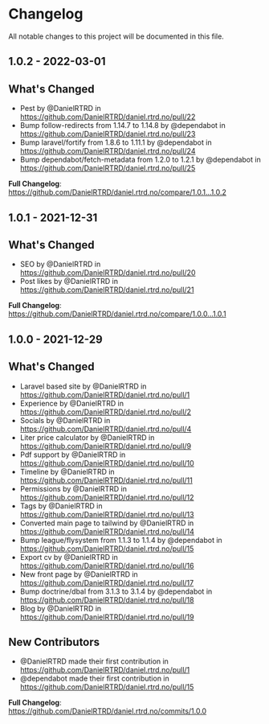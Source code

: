 # Changelog

All notable changes to this project will be documented in this file.

## 1.0.2 - 2022-03-01

## What's Changed

- Pest by @DanielRTRD in https://github.com/DanielRTRD/daniel.rtrd.no/pull/22
- Bump follow-redirects from 1.14.7 to 1.14.8 by @dependabot in https://github.com/DanielRTRD/daniel.rtrd.no/pull/23
- Bump laravel/fortify from 1.8.6 to 1.11.1 by @dependabot in https://github.com/DanielRTRD/daniel.rtrd.no/pull/24
- Bump dependabot/fetch-metadata from 1.2.0 to 1.2.1 by @dependabot in https://github.com/DanielRTRD/daniel.rtrd.no/pull/25

**Full Changelog**: https://github.com/DanielRTRD/daniel.rtrd.no/compare/1.0.1...1.0.2

## 1.0.1 - 2021-12-31

## What's Changed

- SEO by @DanielRTRD in https://github.com/DanielRTRD/daniel.rtrd.no/pull/20
- Post likes by @DanielRTRD in https://github.com/DanielRTRD/daniel.rtrd.no/pull/21

**Full Changelog**: https://github.com/DanielRTRD/daniel.rtrd.no/compare/1.0.0...1.0.1

## 1.0.0 - 2021-12-29

## What's Changed

- Laravel based site by @DanielRTRD in https://github.com/DanielRTRD/daniel.rtrd.no/pull/1
- Experience by @DanielRTRD in https://github.com/DanielRTRD/daniel.rtrd.no/pull/2
- Socials by @DanielRTRD in https://github.com/DanielRTRD/daniel.rtrd.no/pull/4
- Liter price calculator by @DanielRTRD in https://github.com/DanielRTRD/daniel.rtrd.no/pull/9
- Pdf support by @DanielRTRD in https://github.com/DanielRTRD/daniel.rtrd.no/pull/10
- Timeline by @DanielRTRD in https://github.com/DanielRTRD/daniel.rtrd.no/pull/11
- Permissions by @DanielRTRD in https://github.com/DanielRTRD/daniel.rtrd.no/pull/12
- Tags by @DanielRTRD in https://github.com/DanielRTRD/daniel.rtrd.no/pull/13
- Converted main page to tailwind by @DanielRTRD in https://github.com/DanielRTRD/daniel.rtrd.no/pull/14
- Bump league/flysystem from 1.1.3 to 1.1.4 by @dependabot in https://github.com/DanielRTRD/daniel.rtrd.no/pull/15
- Export cv by @DanielRTRD in https://github.com/DanielRTRD/daniel.rtrd.no/pull/16
- New front page by @DanielRTRD in https://github.com/DanielRTRD/daniel.rtrd.no/pull/17
- Bump doctrine/dbal from 3.1.3 to 3.1.4 by @dependabot in https://github.com/DanielRTRD/daniel.rtrd.no/pull/18
- Blog by @DanielRTRD in https://github.com/DanielRTRD/daniel.rtrd.no/pull/19

## New Contributors

- @DanielRTRD made their first contribution in https://github.com/DanielRTRD/daniel.rtrd.no/pull/1
- @dependabot made their first contribution in https://github.com/DanielRTRD/daniel.rtrd.no/pull/15

**Full Changelog**: https://github.com/DanielRTRD/daniel.rtrd.no/commits/1.0.0
